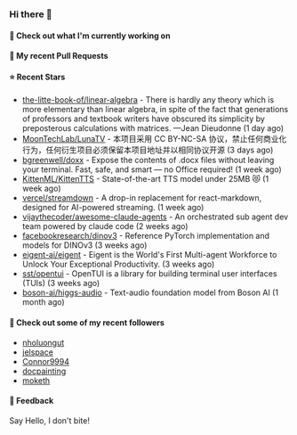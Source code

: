 ### Hi there 👋

#### 👷 Check out what I'm currently working on

#### 🔨 My recent Pull Requests


#### ⭐ Recent Stars

- [the-litte-book-of/linear-algebra](https://github.com/the-litte-book-of/linear-algebra) - There is hardly any theory which is more elementary than linear algebra, in spite of the fact that generations of professors and textbook writers have obscured its simplicity by preposterous calculations with matrices. —Jean Dieudonne (1 day ago)
- [MoonTechLab/LunaTV](https://github.com/MoonTechLab/LunaTV) - 本项目采用 CC BY-NC-SA 协议，禁止任何商业化行为，任何衍生项目必须保留本项目地址并以相同协议开源 (3 days ago)
- [bgreenwell/doxx](https://github.com/bgreenwell/doxx) - Expose the contents of .docx files without leaving your terminal. Fast, safe, and smart — no Office required! (1 week ago)
- [KittenML/KittenTTS](https://github.com/KittenML/KittenTTS) -  State-of-the-art TTS model under 25MB 😻  (1 week ago)
- [vercel/streamdown](https://github.com/vercel/streamdown) - A drop-in replacement for react-markdown, designed for AI-powered streaming. (1 week ago)
- [vijaythecoder/awesome-claude-agents](https://github.com/vijaythecoder/awesome-claude-agents) - An orchestrated sub agent dev team powered by claude code (2 weeks ago)
- [facebookresearch/dinov3](https://github.com/facebookresearch/dinov3) - Reference PyTorch implementation and models for DINOv3 (3 weeks ago)
- [eigent-ai/eigent](https://github.com/eigent-ai/eigent) - Eigent is the World&#39;s First Multi-agent Workforce to Unlock Your Exceptional Productivity. (3 weeks ago)
- [sst/opentui](https://github.com/sst/opentui) - OpenTUI is a library for building terminal user interfaces (TUIs) (3 weeks ago)
- [boson-ai/higgs-audio](https://github.com/boson-ai/higgs-audio) - Text-audio foundation model from Boson AI (1 month ago)

#### 👯 Check out some of my recent followers

- [nholuongut](https://github.com/nholuongut)
- [jelspace](https://github.com/jelspace)
- [Connor9994](https://github.com/Connor9994)
- [docpainting](https://github.com/docpainting)
- [moketh](https://github.com/moketh)

#### 💬 Feedback

Say Hello, I don't bite!